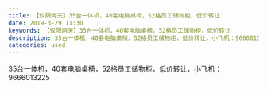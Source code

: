 ```yaml
---
title: 【仅限两天】35台一体机，40套电脑桌椅，52格员工储物柜，低价转让
date: 2019-3-29 11:30
keywords: 【仅限两天】35台一体机，40套电脑桌椅，52格员工储物柜，低价转让
description: 35台一体机，40套电脑桌椅，52格员工储物柜，低价转让，小飞机：9666013225
categories: used
---
```

<td class="t_f" id="postmessage_3336128">

35台一体机，40套电脑桌椅，52格员工储物柜，低价转让，小飞机：9666013225</td>
